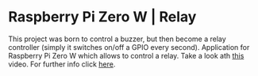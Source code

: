 # Raspberry Pi Zero W | Relay

This project was born to control a buzzer, but then become a relay controller (simply it switches on/off a GPIO every second). Application for Raspberry Pi Zero W which allows to control a relay. Take a look ath [this](https://www.youtube.com/watch?v=u4Zs23POW3U) video. For further info click [here](https://andre-i.eu/?project=Relay).
